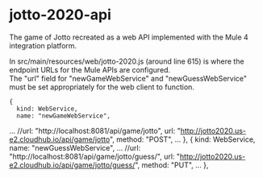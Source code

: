 # jotto-2020-api
The game of Jotto recreated as a web API implemented with the Mule 4 integration platform.


In src/main/resources/web/jotto-2020.js (around line 615) is where the endpoint URLs for the Mule APIs are configured.  
The "url" field for "newGameWebService" and "newGuessWebService" must be set appropriately for the web client to function.


    {
      kind: WebService,
      name: "newGameWebService",
...
      //url: "http://localhost:8081/api/game/jotto",
      url: "http://jotto2020.us-e2.cloudhub.io/api/game/jotto",
      method: "POST",
...
    },
    {
      kind: WebService,
      name: "newGuessWebService",
...
      //url: "http://localhost:8081/api/game/jotto/guess/",
      url: "http://jotto2020.us-e2.cloudhub.io/api/game/jotto/guess/",
      method: "PUT",
...
    },